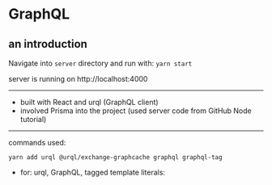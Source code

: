 # GraphQL
## an introduction
Navigate into `server` directory and run with: `yarn start` 

server is running on http://localhost:4000

----------

- built with React and urql (GraphQL client)
- involved Prisma into the project (used server code from GitHub Node tutorial)
------------

commands used:

`yarn add urql @urql/exchange-graphcache graphql graphql-tag`
* for: urql, GraphQL, tagged template literals:
